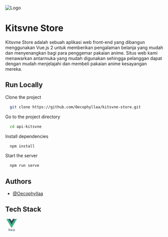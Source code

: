 ![Logo](https://i.ibb.co/wyGGShX/Kitsvne.png)


# Kitsvne Store

Kitsvne Store adalah sebuah aplikasi web front-end yang dibangun menggunakan Vue.js 2 untuk memberikan pengalaman belanja yang mudah dan menyenangkan bagi para penggemar pakaian anime. Situs web kami menawarkan antarmuka yang mudah digunakan sehingga pelanggan dapat dengan mudah menjelajahi dan membeli pakaian anime kesayangan mereka.


## Run Locally

Clone the project

```bash
  git clone https://github.com/Oecophyllaa/kitsvne-store.git
```

Go to the project directory

```bash
  cd api-kitsvne
```

Install dependencies

```bash
  npm install
```

Start the server

```bash
  npm run serve
```


## Authors

- [@Oecophyllaa](https://www.github.com/Oecophyllaa)


## Tech Stack

<p align="left"> <a href="https://vuejs.org/" target="_blank" rel="noreferrer"> <img src="https://raw.githubusercontent.com/devicons/devicon/master/icons/vuejs/vuejs-original-wordmark.svg" alt="vuejs" width="40" height="40"/> </a> </p>
